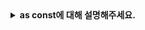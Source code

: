 <details>
  <summary><strong>as const에 대해 설명해주세요.</strong></summary>

<br>

## as const
- 값을 리터럴 타입으로 고정시키는 단축 구문
- 객체, 배열, 문자열, 숫자 등을 정확한 값 그대로 타입으로 만들고 싶을 때 사용함

#### 사용 이유
- 기본적으로 TypeScript는 값에 대해 너무 일반적인 타입으로 추론함
- 리터럴 값으로 제한된 유니언 타입을 만들기 위해 활용함

```javascript
const status = 'success'; // status: string
const arr = [1, 2, 3]; // arr: number[]

const status = 'success' as const; // status: 'success'
const arr = [1, 2, 3] as const; // arr: readonly [1, 2, 3]
```

#### 활용 사례
- 상태 관리: 액션 타입을 고정할 때
- 유니언 타입 생성: 문자열/숫자 값 제한 가능
- API 응답 등 정해진 데이터셋 고정: 상수 값의 타입 자동 추론
- 조건 분기: Discriminated Union에서 정확한 타입 체크
- 유효성 검사: 값이 미리 정의된 범위에 속하는지 확인

#### 주의할 점
- as const를 붙이면 객체나 배열이 immutable (readonly)로 바뀜
- 값을 변경하려고 하면 오류가 발생함
- 필요할 경우 복사해서 사용하거나 명시적으로 mutable하게 선언해야 함

</details>
